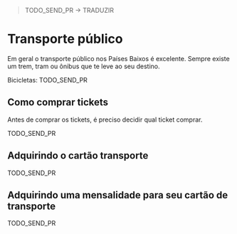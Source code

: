 > TODO_SEND_PR -> TRADUZIR

# Transporte público

Em geral o transporte público nos Países Baixos é excelente. Sempre existe um trem, tram ou ônibus que te leve ao seu destino.

Bicicletas: TODO_SEND_PR

## Como comprar tickets

Antes de comprar os tickets, é preciso decidir qual ticket comprar.

TODO_SEND_PR

## Adquirindo o cartão transporte

TODO_SEND_PR

## Adquirindo uma mensalidade para seu cartão de transporte

TODO_SEND_PR
